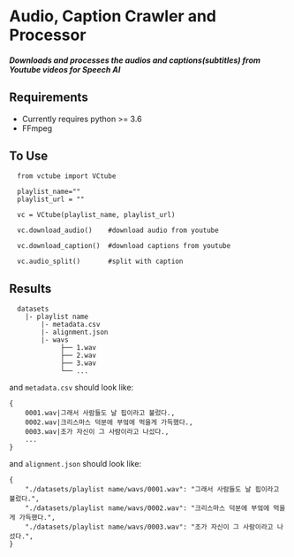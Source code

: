 Audio, Caption Crawler and Processor
=====================================


##### Downloads and processes the audios and captions(subtitles) from Youtube videos for Speech AI



Requirements
-------------

* Currently requires python >= 3.6
* FFmpeg

To Use
--------

      from vctube import VCtube

      playlist_name=""
      playlist_url = ""

      vc = VCtube(playlist_name, playlist_url)

      vc.download_audio()    #download audio from youtube

      vc.download_caption()  #download captions from youtube

      vc.audio_split()       #split with caption


Results
----------
   
      datasets
        |- playlist name
            |- metadata.csv
            |- alignment.json
            |- wavs
                 ├── 1.wav
                 ├── 2.wav
                 ├── 3.wav
                 └── ...
  
   
   and `metadata.csv` should look like:

    {
        0001.wav|그래서 사람들도 날 핍이라고 불렀다.,
        0002.wav|크리스마스 덕분에 부엌에 먹을게 가득했다.,
        0003.wav|조가 자신이 그 사람이라고 나섰다.,
        ...
    }
    
   and `alignment.json` should look like:

    {
        "./datasets/playlist name/wavs/0001.wav": "그래서 사람들도 날 핍이라고 불렀다.",
        "./datasets/playlist name/wavs/0002.wav": "크리스마스 덕분에 부엌에 먹을게 가득했다.",
        "./datasets/playlist name/wavs/0003.wav": "조가 자신이 그 사람이라고 나섰다.",
    }

